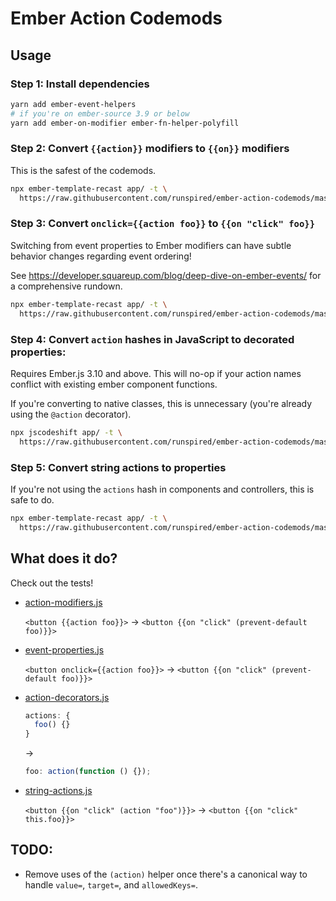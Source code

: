 # Ember Action Codemods

## Usage

### Step 1: Install dependencies

```sh
yarn add ember-event-helpers
# if you're on ember-source 3.9 or below
yarn add ember-on-modifier ember-fn-helper-polyfill
```

### Step 2: Convert `{{action}}` modifiers to `{{on}}` modifiers

This is the safest of the codemods.

```sh
npx ember-template-recast app/ -t \
  https://raw.githubusercontent.com/runspired/ember-action-codemods/master/src/action-modifiers.js
```

### Step 3: Convert `onclick={{action foo}}` to `{{on "click" foo}}`

Switching from event properties to Ember modifiers can have subtle behavior
changes regarding event ordering!

See https://developer.squareup.com/blog/deep-dive-on-ember-events/
for a comprehensive rundown.

```sh
npx ember-template-recast app/ -t \
  https://raw.githubusercontent.com/runspired/ember-action-codemods/master/src/event-properties.js
```

### Step 4: Convert `action` hashes in JavaScript to decorated properties:

Requires Ember.js 3.10 and above. This will no-op if your action names
conflict with existing ember component functions.

If you're converting to native classes, this is unnecessary (you're already
using the `@action` decorator).

```sh
npx jscodeshift app/ -t \
  https://raw.githubusercontent.com/runspired/ember-action-codemods/master/src/action-decorators.js
```

### Step 5: Convert string actions to properties

If you're not using the `actions` hash in components and controllers, this is
safe to do.

```sh
npx ember-template-recast app/ -t \
  https://raw.githubusercontent.com/runspired/ember-action-codemods/master/src/string-actions.js
```

## What does it do?

Check out the tests!

- [action-modifiers.js](src/__tests__/action-modifiers.js)

  `<button {{action foo}}>` → `<button {{on "click" (prevent-default foo)}}>`

- [event-properties.js](src/__tests__/event-properties.js)

  `<button onclick={{action foo}}>` → `<button {{on "click" (prevent-default foo)}}>`

- [action-decorators.js](src/__testfixtures__/action-decorators/)

  ```js
  actions: {
    foo() {}
  }
  ```

  →

  ```js
  foo: action(function () {});
  ```

- [string-actions.js](src/__tests__/string-actions.js)

  `<button {{on "click" (action "foo")}}>` → `<button {{on "click" this.foo}}>`

## TODO:

- Remove uses of the `(action)` helper once there's a canonical way to handle `value=`, `target=`, and `allowedKeys=`.
